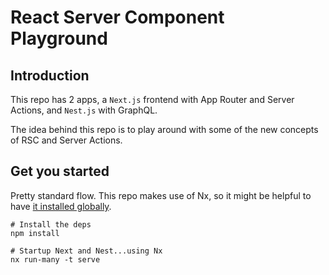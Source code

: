 # React Server Component Playground

## Introduction

This repo has 2 apps, a `Next.js` frontend with App Router and Server Actions, and `Nest.js` with GraphQL.

The idea behind this repo is to play around with some of the new concepts of RSC and Server Actions.

## Get you started

Pretty standard flow. This repo makes use of Nx, so it might be helpful to have [it installed globally](https://nx.dev/getting-started/installation#installing-nx-globally).

```
# Install the deps
npm install

# Startup Next and Nest...using Nx 
nx run-many -t serve
```
